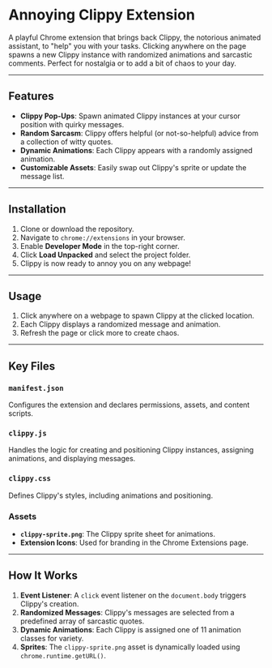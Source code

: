 # Annoying Clippy Extension

A playful Chrome extension that brings back Clippy, the notorious animated assistant, to "help" you with your tasks. 
Clicking anywhere on the page spawns a new Clippy instance with randomized animations and sarcastic comments. 
Perfect for nostalgia or to add a bit of chaos to your day.

---

## Features

- **Clippy Pop-Ups**: Spawn animated Clippy instances at your cursor position with quirky messages.
- **Random Sarcasm**: Clippy offers helpful (or not-so-helpful) advice from a collection of witty quotes.
- **Dynamic Animations**: Each Clippy appears with a randomly assigned animation.
- **Customizable Assets**: Easily swap out Clippy's sprite or update the message list.

---

## Installation

1. Clone or download the repository.
2. Navigate to `chrome://extensions` in your browser.
3. Enable **Developer Mode** in the top-right corner.
4. Click **Load Unpacked** and select the project folder.
5. Clippy is now ready to annoy you on any webpage!

---

## Usage

1. Click anywhere on a webpage to spawn Clippy at the clicked location.
2. Each Clippy displays a randomized message and animation.
3. Refresh the page or click more to create chaos.

---

## Key Files

### **`manifest.json`**
Configures the extension and declares permissions, assets, and content scripts.

### **`clippy.js`**
Handles the logic for creating and positioning Clippy instances, assigning animations, and displaying messages.

### **`clippy.css`**
Defines Clippy's styles, including animations and positioning.

### **Assets**
- **`clippy-sprite.png`**: The Clippy sprite sheet for animations.
- **Extension Icons**: Used for branding in the Chrome Extensions page.

---

## How It Works

1. **Event Listener**: A `click` event listener on the `document.body` triggers Clippy's creation.
2. **Randomized Messages**: Clippy's messages are selected from a predefined array of sarcastic quotes.
3. **Dynamic Animations**: Each Clippy is assigned one of 11 animation classes for variety.
4. **Sprites**: The `clippy-sprite.png` asset is dynamically loaded using `chrome.runtime.getURL()`.

